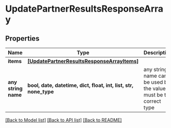 # UpdatePartnerResultsResponseArray


## Properties
Name | Type | Description | Notes
------------ | ------------- | ------------- | -------------
**items** | [**[UpdatePartnerResultsResponseArrayItems]**](UpdatePartnerResultsResponseArrayItems.md) |  | [optional] 
**any string name** | **bool, date, datetime, dict, float, int, list, str, none_type** | any string name can be used but the value must be the correct type | [optional]

[[Back to Model list]](../README.md#documentation-for-models) [[Back to API list]](../README.md#documentation-for-api-endpoints) [[Back to README]](../README.md)


